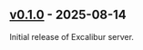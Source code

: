 ## [v0.1.0](https://github.com/PhotonicGluon/Excalibur/tree/v0.1.0) - 2025-08-14

Initial release of Excalibur server.
